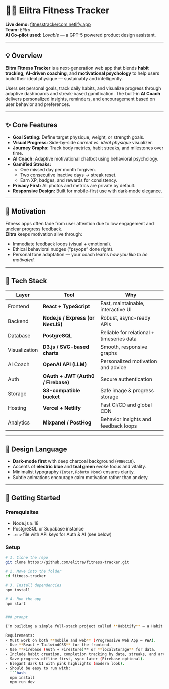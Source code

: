 # 🏋️‍♂️ Elitra Fitness Tracker

**Live demo:** [fitnesstrackercom.netlify.app](https://fitnesstrackercom.netlify.app/)  
**Team:** *Elitra*  
**AI Co-pilot used:** *Lovable* — a GPT-5 powered product design assistant.

---

## 💡 Overview
**Elitra Fitness Tracker** is a next-generation web app that blends **habit tracking**, **AI-driven coaching**, and **motivational psychology** to help users build their ideal physique — sustainably and intelligently.

Users set personal goals, track daily habits, and visualize progress through adaptive dashboards and streak-based gamification. The built-in **AI Coach** delivers personalized insights, reminders, and encouragement based on user behavior and preferences.

---

## ✨ Core Features
- **Goal Setting:** Define target physique, weight, or strength goals.
- **Visual Progress:** Side-by-side *current vs. ideal physique* visualizer.
- **Journey Graphs:** Track body metrics, habit streaks, and milestones over time.
- **AI Coach:** Adaptive motivational chatbot using behavioral psychology.
- **Gamified Streaks:**  
  - One missed day per month forgiven.  
  - Two consecutive inactive days → streak reset.  
  - Earn XP, badges, and rewards for consistency.
- **Privacy First:** All photos and metrics are private by default.
- **Responsive Design:** Built for mobile-first use with dark-mode elegance.

---

## 🧠 Motivation
Fitness apps often fade from user attention due to low engagement and unclear progress feedback.  
**Elitra** keeps motivation alive through:
- Immediate feedback loops (visual + emotional).
- Ethical behavioral nudges (“psyops” done right).
- Personal tone adaptation — your coach learns *how you like to be motivated.*

---

## 🧱 Tech Stack
| Layer | Tool | Why |
|-------|------|-----|
| Frontend | **React + TypeScript** | Fast, maintainable, interactive UI |
| Backend | **Node.js / Express (or NestJS)** | Robust, async-ready APIs |
| Database | **PostgreSQL** | Reliable for relational + timeseries data |
| Visualization | **D3.js / SVG-based charts** | Smooth, responsive graphs |
| AI Coach | **OpenAI API (LLM)** | Personalized motivation and advice |
| Auth | **OAuth + JWT (Auth0 / Firebase)** | Secure authentication |
| Storage | **S3-compatible bucket** | Safe image & progress storage |
| Hosting | **Vercel + Netlify** | Fast CI/CD and global CDN |
| Analytics | **Mixpanel / PostHog** | Behavior insights and feedback loops |

---

## 🎨 Design Language
- **Dark-mode first** with deep charcoal background (`#0B0C10`).
- Accents of **electric blue** and **teal green** evoke focus and vitality.
- Minimalist typography (`Inter`, `Roboto Mono`) ensures clarity.
- Subtle animations encourage calm motivation rather than anxiety.

---

## 🚀 Getting Started

### Prerequisites
- Node.js ≥ 18  
- PostgreSQL or Supabase instance  
- `.env` file with API keys for Auth & AI (see below)

### Setup
```bash
# 1. Clone the repo
git clone https://github.com/elitra/fitness-tracker.git

# 2. Move into the folder
cd fitness-tracker

# 3. Install dependencies
npm install

# 4. Run the app
npm start


### pronpt

I’m building a simple full-stack project called **Habitify** — a Habit Tracker & Life Progress app that simplifies daily habit tracking.

Requirements:
- Must work on both **mobile and web** (Progressive Web App – PWA).
- Use **React + TailwindCSS** for the frontend.
- Use **Firebase (Auth + Firestore)** or **localStorage** for data.
- Include habit creation, completion tracking by date, streaks, and archiving.
- Save progress offline first, sync later (Firebase optional).
- Elegant dark UI with pink highlights (modern look).
- Should be easy to run with:
  ```bash
  npm install
  npm run dev

